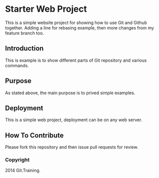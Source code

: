 # Starter Web Project

This is a simple website project for showing how to use Git and Github together. Adding a line for rebasing example, then more changes from my feature branch too.

## Introduction

This is example is to show different parts of Git repository and various commands.

## Purpose

As stated above, the main purpose is to prived simple examples.

## Deployment

This is a simple web project, deployment can be on any web server.

## How To Contribute

Please fork this repository and then issue pull requests for review.

### Copyright

2014 Git.Training.